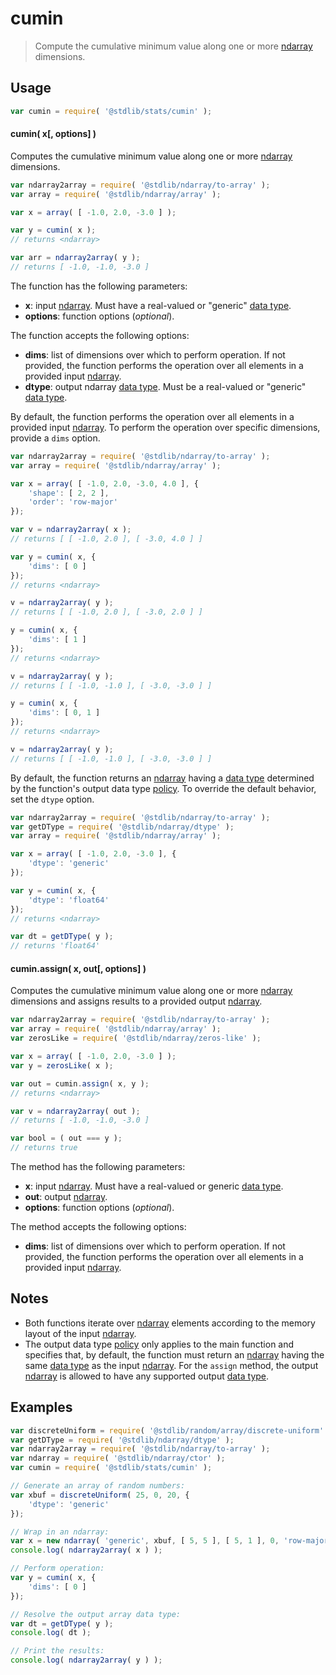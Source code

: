 <!--

@license Apache-2.0

Copyright (c) 2025 The Stdlib Authors.

Licensed under the Apache License, Version 2.0 (the "License");
you may not use this file except in compliance with the License.
You may obtain a copy of the License at

   http://www.apache.org/licenses/LICENSE-2.0

Unless required by applicable law or agreed to in writing, software
distributed under the License is distributed on an "AS IS" BASIS,
WITHOUT WARRANTIES OR CONDITIONS OF ANY KIND, either express or implied.
See the License for the specific language governing permissions and
limitations under the License.

-->

# cumin

> Compute the cumulative minimum value along one or more [ndarray][@stdlib/ndarray/ctor] dimensions.

<section class="usage">

## Usage

```javascript
var cumin = require( '@stdlib/stats/cumin' );
```

#### cumin( x\[, options] )

Computes the cumulative minimum value along one or more [ndarray][@stdlib/ndarray/ctor] dimensions.

```javascript
var ndarray2array = require( '@stdlib/ndarray/to-array' );
var array = require( '@stdlib/ndarray/array' );

var x = array( [ -1.0, 2.0, -3.0 ] );

var y = cumin( x );
// returns <ndarray>

var arr = ndarray2array( y );
// returns [ -1.0, -1.0, -3.0 ]
```

The function has the following parameters:

-   **x**: input [ndarray][@stdlib/ndarray/ctor]. Must have a real-valued or "generic" [data type][@stdlib/ndarray/dtypes].
-   **options**: function options (_optional_).

The function accepts the following options:

-   **dims**: list of dimensions over which to perform operation. If not provided, the function performs the operation over all elements in a provided input [ndarray][@stdlib/ndarray/ctor].
-   **dtype**: output ndarray [data type][@stdlib/ndarray/dtypes]. Must be a real-valued or "generic" [data type][@stdlib/ndarray/dtypes].

By default, the function performs the operation over all elements in a provided input [ndarray][@stdlib/ndarray/ctor]. To perform the operation over specific dimensions, provide a `dims` option.

```javascript
var ndarray2array = require( '@stdlib/ndarray/to-array' );
var array = require( '@stdlib/ndarray/array' );

var x = array( [ -1.0, 2.0, -3.0, 4.0 ], {
    'shape': [ 2, 2 ],
    'order': 'row-major'
});

var v = ndarray2array( x );
// returns [ [ -1.0, 2.0 ], [ -3.0, 4.0 ] ]

var y = cumin( x, {
    'dims': [ 0 ]
});
// returns <ndarray>

v = ndarray2array( y );
// returns [ [ -1.0, 2.0 ], [ -3.0, 2.0 ] ]

y = cumin( x, {
    'dims': [ 1 ]
});
// returns <ndarray>

v = ndarray2array( y );
// returns [ [ -1.0, -1.0 ], [ -3.0, -3.0 ] ]

y = cumin( x, {
    'dims': [ 0, 1 ]
});
// returns <ndarray>

v = ndarray2array( y );
// returns [ [ -1.0, -1.0 ], [ -3.0, -3.0 ] ]
```

By default, the function returns an [ndarray][@stdlib/ndarray/ctor] having a [data type][@stdlib/ndarray/dtypes] determined by the function's output data type [policy][@stdlib/ndarray/output-dtype-policies]. To override the default behavior, set the `dtype` option.

```javascript
var ndarray2array = require( '@stdlib/ndarray/to-array' );
var getDType = require( '@stdlib/ndarray/dtype' );
var array = require( '@stdlib/ndarray/array' );

var x = array( [ -1.0, 2.0, -3.0 ], {
    'dtype': 'generic'
});

var y = cumin( x, {
    'dtype': 'float64'
});
// returns <ndarray>

var dt = getDType( y );
// returns 'float64'
```

#### cumin.assign( x, out\[, options] )

Computes the cumulative minimum value along one or more [ndarray][@stdlib/ndarray/ctor] dimensions and assigns results to a provided output [ndarray][@stdlib/ndarray/ctor].

```javascript
var ndarray2array = require( '@stdlib/ndarray/to-array' );
var array = require( '@stdlib/ndarray/array' );
var zerosLike = require( '@stdlib/ndarray/zeros-like' );

var x = array( [ -1.0, 2.0, -3.0 ] );
var y = zerosLike( x );

var out = cumin.assign( x, y );
// returns <ndarray>

var v = ndarray2array( out );
// returns [ -1.0, -1.0, -3.0 ]

var bool = ( out === y );
// returns true
```

The method has the following parameters:

-   **x**: input [ndarray][@stdlib/ndarray/ctor]. Must have a real-valued or generic [data type][@stdlib/ndarray/dtypes].
-   **out**: output [ndarray][@stdlib/ndarray/ctor].
-   **options**: function options (_optional_).

The method accepts the following options:

-   **dims**: list of dimensions over which to perform operation. If not provided, the function performs the operation over all elements in a provided input [ndarray][@stdlib/ndarray/ctor].

</section>

<!-- /.usage -->

<section class="notes">

## Notes

-   Both functions iterate over [ndarray][@stdlib/ndarray/ctor] elements according to the memory layout of the input [ndarray][@stdlib/ndarray/ctor].
-   The output data type [policy][@stdlib/ndarray/output-dtype-policies] only applies to the main function and specifies that, by default, the function must return an [ndarray][@stdlib/ndarray/ctor] having the same [data type][@stdlib/ndarray/dtypes] as the input [ndarray][@stdlib/ndarray/ctor]. For the `assign` method, the output [ndarray][@stdlib/ndarray/ctor] is allowed to have any supported output [data type][@stdlib/ndarray/dtypes].

</section>

<!-- /.notes -->

<section class="examples">

## Examples

<!-- eslint no-undef: "error" -->

```javascript
var discreteUniform = require( '@stdlib/random/array/discrete-uniform' );
var getDType = require( '@stdlib/ndarray/dtype' );
var ndarray2array = require( '@stdlib/ndarray/to-array' );
var ndarray = require( '@stdlib/ndarray/ctor' );
var cumin = require( '@stdlib/stats/cumin' );

// Generate an array of random numbers:
var xbuf = discreteUniform( 25, 0, 20, {
    'dtype': 'generic'
});

// Wrap in an ndarray:
var x = new ndarray( 'generic', xbuf, [ 5, 5 ], [ 5, 1 ], 0, 'row-major' );
console.log( ndarray2array( x ) );

// Perform operation:
var y = cumin( x, {
    'dims': [ 0 ]
});

// Resolve the output array data type:
var dt = getDType( y );
console.log( dt );

// Print the results:
console.log( ndarray2array( y ) );
```

</section>

<!-- /.examples -->

<!-- Section for related `stdlib` packages. Do not manually edit this section, as it is automatically populated. -->

<section class="related">

</section>

<!-- /.related -->

<!-- Section for all links. Make sure to keep an empty line after the `section` element and another before the `/section` close. -->

<section class="links">

[@stdlib/ndarray/ctor]: https://github.com/stdlib-js/ndarray-ctor

[@stdlib/ndarray/dtypes]: https://github.com/stdlib-js/ndarray-dtypes

[@stdlib/ndarray/output-dtype-policies]: https://github.com/stdlib-js/ndarray-output-dtype-policies

</section>

<!-- /.links -->
